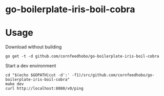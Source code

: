 go-boilerplate-iris-boil-cobra
==============================

# Usage
Download without building
```
go get -t -d github.com/cornfeedhobo/go-boilerplate-iris-boil-cobra
```

Start a dev environment
```
cd "$(echo $GOPATH|cut -d':' -f1)/src/github.com/cornfeedhobo/go-boilerplate-iris-boil-cobra"
make dev
curl http://localhost:8080/v0/ping
```
